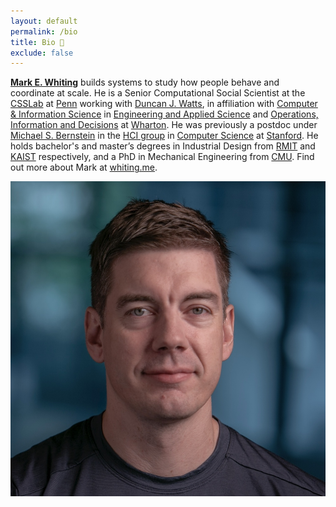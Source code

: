 ```yaml
---
layout: default
permalink: /bio
title: Bio 🐨
exclude: false
---
```


**[Mark E. Whiting](/)** builds systems to study how people behave and coordinate at scale.
He is a Senior Computational Social Scientist at the [CSSLab](https://css.seas.upenn.edu) at [Penn](https://www.upenn.edu) working with [Duncan J. Watts](https://en.wikipedia.org/wiki/Duncan_J._Watts), in affiliation with [Computer & Information Science](https://www.cis.upenn.edu/index.php) in [Engineering and Applied Science](https://www.seas.upenn.edu) and [Operations, Information and Decisions](https://oid.wharton.upenn.edu) at [Wharton](https://www.wharton.upenn.edu).
He was previously a postdoc under [Michael S. Bernstein](https://hci.stanford.edu/msb/) in the [HCI group](https://hci.stanford.edu) in [Computer Science](https://cs.stanford.edu) at [Stanford](http://stanford.edu).
He holds bachelor's and master’s degrees in Industrial Design from [RMIT](https://www.rmit.edu.au) and [KAIST](https://www.kaist.ac.kr/) respectively, and a PhD in Mechanical Engineering from [CMU](https://www.cmu.edu). Find out more about Mark at [whiting.me](/).

![Mark Whiting](/assets/Headshot.jpeg "Mark Whiting")
